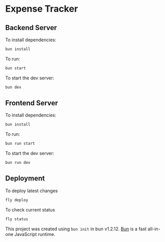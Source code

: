 # Expense Tracker

## Backend Server

To install dependencies:

```bash
bun install
```

To run:

```bash
bun start
```

To start the dev server:

```bash
bun dev
```

## Frontend Server

To install dependencies:

```bash
bun install
```

To run:

```bash
bun run start
```

To start the dev server:

```bash
bun run dev
```

## Deployment

To deploy latest changes

```bash
fly deploy
```

To check current status

```bash
fly status
```

This project was created using `bun init` in bun v1.2.12. [Bun](https://bun.sh) is a fast all-in-one JavaScript runtime.
